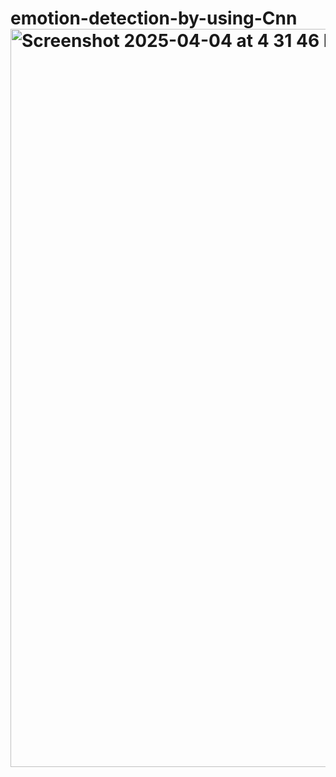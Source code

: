 # emotion-detection-by-using-Cnn<img width="1181" alt="Screenshot 2025-04-04 at 4 31 46 PM" src="https://github.com/user-attachments/assets/86ed7ab0-06b5-4dec-8439-eaac4ddf7636" />
